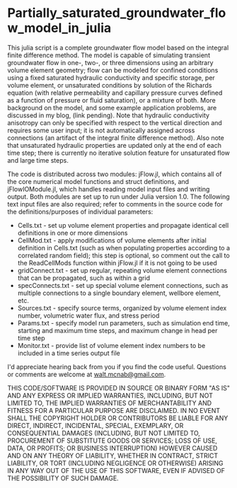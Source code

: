 # Partially_saturated_groundwater_flow_model_in_julia

This julia script is a complete groundwater flow model based on the integral finite difference method. The model is capable of simulating transient groundwater flow in one-, two-, or three dimensions using an arbitrary volume element geometry; flow can be modeled for confined conditions using a fixed saturated hydraulic conductivity and specific storage, per volume element, or unsaturated conditions by solution of the Richards equation (with relative permeability and capillary pressure curves defined as a function of pressure or fluid saturation), or a mixture of both. More background on the model, and some example application problems, are discussed in my blog, (link pending). Note that hydraulic conductivity anisotropy can only be specified with respect to the vertical direction and requires some user input; it is not automatically assigned across connections (an artifact of the integral finite difference method). Also note that unsaturated hydraulic properties are updated only at the end of each time step; there is currently no iterative solution feature for unsaturated flow and large time steps.  

The code is distributed across two modules: jFlow.jl, which contains all of the core numerical model functions and struct definitions, and jFlowIOModule.jl, which handles reading model input files and writing output. Both modules are set up to run under Julia version 1.0. The following text input files are also required; refer to comments in the source code for the definitions/purposes of individual parameters:

* Cells.txt - set up volume element properties and propagate identical cell definitions in one or more dimensions
* CellMod.txt - apply modifications of volume elements after initial definition in Cells.txt (such as when populating properties according to a correlated random field); this step is optional, so comment out the call to the ReadCellMods function within jFlow.jl if it is not going to be used
* gridConnect.txt - set up regular, repeating volume element connections that can be propagated, such as within a grid
* specConnects.txt - set up special volume element connections, such as multiple connections to a single boundary element, wellbore element, etc.
* Sources.txt - specify source terms, organized by volume element index number, volumetric water flux, and stress period
* Params.txt - specify model run parameters, such as simulation end time, starting and maximum time steps, and maximum change in head per time step
* Monitor.txt - provide list of volume element index numbers to be included in a time series output file

I'd appreciate hearing back from you if you find the code useful. Questions or comments are welcome at walt.mcnab@gmail.com.

THIS CODE/SOFTWARE IS PROVIDED IN SOURCE OR BINARY FORM "AS IS" AND ANY EXPRESS OR IMPLIED WARRANTIES, INCLUDING, BUT NOT LIMITED TO, THE IMPLIED WARRANTIES OF MERCHANTABILITY AND FITNESS FOR A PARTICULAR PURPOSE ARE DISCLAIMED. IN NO EVENT SHALL THE COPYRIGHT HOLDER OR CONTRIBUTORS BE LIABLE FOR ANY DIRECT, INDIRECT, INCIDENTAL, SPECIAL, EXEMPLARY, OR CONSEQUENTIAL DAMAGES (INCLUDING, BUT NOT LIMITED TO, PROCUREMENT OF SUBSTITUTE GOODS OR SERVICES; LOSS OF USE, DATA, OR PROFITS; OR BUSINESS INTERRUPTION) HOWEVER CAUSED AND ON ANY THEORY OF LIABILITY, WHETHER IN CONTRACT, STRICT LIABILITY, OR TORT (INCLUDING NEGLIGENCE OR OTHERWISE) ARISING IN ANY WAY OUT OF THE USE OF THIS SOFTWARE, EVEN IF ADVISED OF THE POSSIBILITY OF SUCH DAMAGE.

